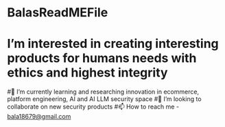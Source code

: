 # BalasReadMEFile
# I’m interested in creating interesting products for humans needs with ethics and highest integrity
#🌱 I’m currently learning and researching innovation in ecommerce, platform engineering, AI and AI LLM security space
#💞️ I’m looking to collaborate on new security products
#📫 How to reach me - bala18679@gmail.com

